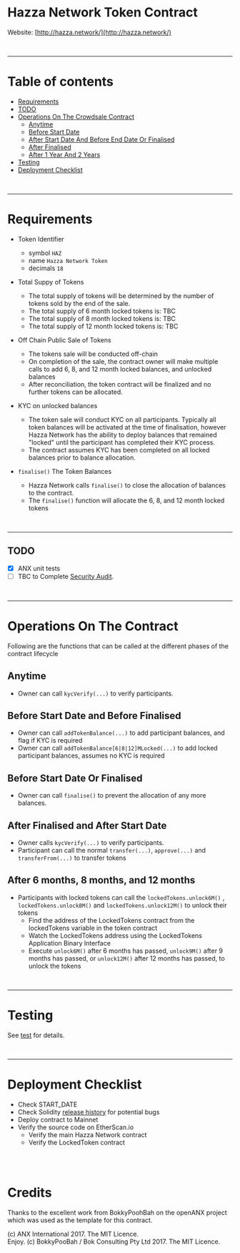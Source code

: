 # Hazza Network Token Contract

Website: [http://hazza.network/](http://hazza.network/)

<br />

<hr />

# Table of contents

* [Requirements](#requirements)
* [TODO](#todo)
* [Operations On The Crowdsale Contract](#operations-on-the-crowdsale-contract)
  * [Anytime](#anytime)
  * [Before Start Date](#before-start-date)
  * [After Start Date And Before End Date Or Finalised](#after-start-date-and-before-end-date-or-finalised)
  * [After Finalised](#after-finalised)
  * [After 1 Year And 2 Years](#after-1-year-and-2-years)
* [Testing](#testing)
* [Deployment Checklist](#deployment-checklist)

<br />

<hr />

# Requirements

* Token Identifier
  * symbol `HAZ`
  * name `Hazza Network Token`
  * decimals `18`

* Total Suppy of Tokens
  * The total supply of tokens will be determined by the number of tokens sold by the end of the sale.
  * The total supply of 6 month locked tokens is: TBC
  * The total supply of 8 month locked tokens is: TBC
  * The total supply of 12 month locked tokens is: TBC

* Off Chain Public Sale of Tokens
  * The tokens sale will be conducted off-chain
  * On completion of the sale, the contract owner will make multiple calls to add 6, 8, and 12 month locked balances, and unlocked balances
  * After reconciliation, the token contract will be finalized and no further tokens can be allocated.

* KYC on unlocked balances
  * The token sale will conduct KYC on all participants. Typically all token balances will be activated at the time of finalisation, however Hazza Network has the ability to deploy balances that remained "locked" until the participant has completed their KYC process.
  * The contract assumes KYC has been completed on all locked balances prior to balance allocation.  

* `finalise()` The Token Balances
  * Hazza Network calls `finalise()` to close the allocation of balances to the contract. 
  * The `finalise()` function will allocate the 6, 8, and 12 month locked tokens
  
<br />

<hr />

## TODO

* [x] ANX unit tests
* [ ] TBC to Complete [Security Audit](SecurityAudit.md).

<br />

<hr />

# Operations On The Contract

Following are the functions that can be called at the different phases of the contract lifecycle

## Anytime

* Owner can call `kycVerify(...)` to verify participants.

## Before Start Date and Before Finalised

* Owner can call `addTokenBalance(...)` to add participant balances, and flag if KYC is required
* Owner can call `addTokenBalance[6|8|12]MLocked(...)` to add locked participant balances, assumes no KYC is required

## Before Start Date Or Finalised

* Owner can call `finalise()` to prevent the allocation of any more balances.

## After Finalised and After Start Date

* Owner calls `kycVerify(...)` to verify participants.
* Participant can call the normal `transfer(...)`, `approve(...)` and `transferFrom(...)` to transfer tokens

## After 6 months, 8 months, and 12 months

* Participants with locked tokens can call the `lockedTokens.unlock6M()` , `lockedTokens.unlock8M()` and `lockedTokens.unlock12M()` to unlock their tokens
  * Find the address of the LockedTokens contract from the lockedTokens variable in the token contract
  * Watch the LockedTokens address using the LockedTokens Application Binary Interface
  * Execute `unlock6M()` after 6 months has passed, `unlock9M()` after 9 months has passed, or `unlock12M()` after 12 months has passed, to unlock the tokens

<br />

<hr />

# Testing

See [test](test) for details.

<br />

<hr />

# Deployment Checklist

* Check START_DATE
* Check Solidity [release history](https://github.com/ethereum/solidity/releases) for potential bugs 
* Deploy contract to Mainnet
* Verify the source code on EtherScan.io
  * Verify the main Hazza Network contract
  * Verify the LockedToken contract

<br />

<br />

# Credits

Thanks to the excellent work from BokkyPoohBah on the openANX project which was used as the template for this contract.

(c) ANX International 2017. The MIT Licence.
<br />
Enjoy. (c) BokkyPooBah / Bok Consulting Pty Ltd 2017. The MIT Licence.


